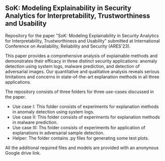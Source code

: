 ## SoK: Modeling Explainability in Security Analytics for Interpretability, Trustworthiness and Usability
Repository for the paper "SoK: Modeling Explainability in Security Analytics for Interpretability, Trustworthiness and Usability" submitted at International Conference on Availability, Reliability and Security (ARES'23). 

This paper provides a comprehensive analysis of explainable methods and demonstrates their efficacy in three distinct security applications: anomaly detection using system logs, malware prediction, and detection of adversarial images. Our quantitative and qualitative analysis reveals serious limitations and concerns in state-of-the-art explanation methods in all three applications.
 
 
The repository consists of three folders for three use-cases discussed in the paper. 
- Use case I: This folder consists of experiments for explanation methods in anomaly detection using system logs. 
- Use case II: This folder consists of experiments for explanation methods in malware prediction.
- Use case III: Ths folder consists of experiments for application of explanations in adversarial sample detection.
- Helper: The folder contains .py files for generating some test plots.

All the additional required files and models are provided with an anonynous Google drive link.
